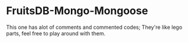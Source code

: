 # FruitsDB-Mongo-Mongoose
This one has alot of comments and commented codes; They're like lego parts, feel free to play around with them.
